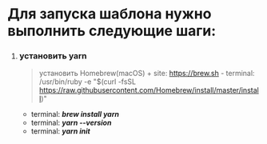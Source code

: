 Для запуска шаблона нужно выполнить следующие шаги:
=====================
1) ### установить yarn
	> установить Homebrew(macOS)
		+ site: https://brew.sh
		- terminal: /usr/bin/ruby -e "$(curl -fsSL https://raw.githubusercontent.com/Homebrew/install/master/install)"
	* terminal: ***brew install yarn***
	* terminal: ***yarn --version***
	* terminal: ***yarn init***

